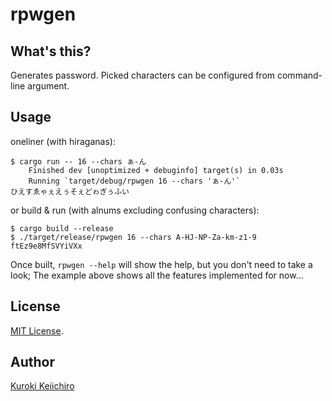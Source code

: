 rpwgen
==

## What's this?

Generates password. Picked characters can be configured from command-line argument.

## Usage

oneliner (with hiraganas):
```
$ cargo run -- 16 --chars ぁ-ん
    Finished dev [unoptimized + debuginfo] target(s) in 0.03s
    Running `target/debug/rpwgen 16 --chars 'ぁ-ん'`
ひえすゑゃぇえぅそぇどゎぎぅふい
```

or build & run (with alnums excluding confusing characters):
```
$ cargo build --release
$ ./target/release/rpwgen 16 --chars A-HJ-NP-Za-km-z1-9
ftEz9e8MfSVYiVXx
```

Once built, `rpwgen --help` will show the help, but you don't need to take a look; The example above shows all the features implemented for now...

## License

[MIT License](https://github.com/shinmili/rpwgen/blob/master/LICENSE).

## Author

[Kuroki Keiichiro](https://github.com/shinmili)
